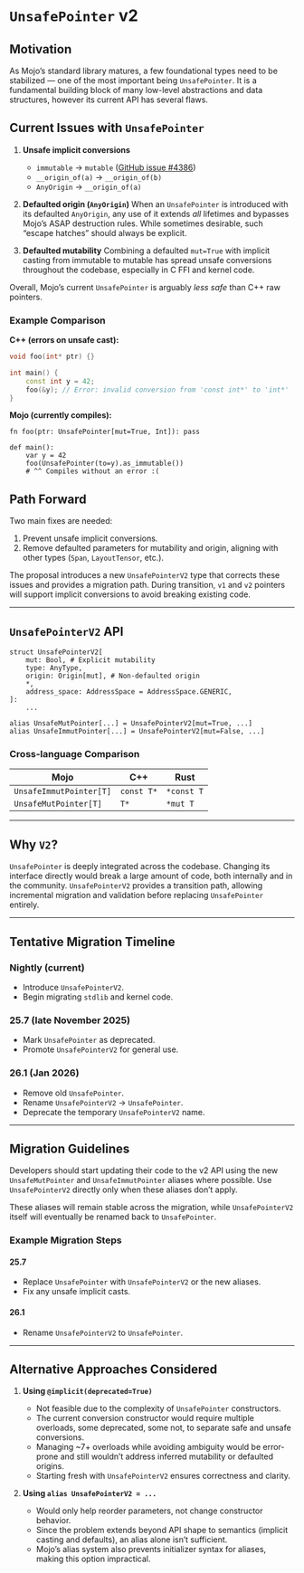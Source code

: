 # `UnsafePointer` v2

## Motivation

As Mojo’s standard library matures, a few foundational types need to be
stabilized — one of the most important being `UnsafePointer`. It is a
fundamental building block of many low-level abstractions and data structures,
however its current API has several flaws.

## Current Issues with `UnsafePointer`

1. **Unsafe implicit conversions**
   - `immutable` → `mutable` ([GitHub issue #4386](https://github.com/modular/modular/issues/4386))
   - `__origin_of(a)` → `__origin_of(b)`
   - `AnyOrigin` → `__origin_of(a)`

2. **Defaulted origin (`AnyOrigin`)**
   When an `UnsafePointer` is introduced with its defaulted `AnyOrigin`, any use
   of it extends *all* lifetimes and bypasses Mojo’s ASAP destruction rules.
   While sometimes desirable, such “escape hatches” should always be explicit.

3. **Defaulted mutability**
   Combining a defaulted `mut=True` with implicit casting from immutable to
   mutable has spread unsafe conversions throughout the codebase, especially in
   C FFI and kernel code.

Overall, Mojo’s current `UnsafePointer` is arguably *less safe* than C++ raw
pointers.

### Example Comparison

**C++ (errors on unsafe cast):**

```cpp
void foo(int* ptr) {}

int main() {
    const int y = 42;
    foo(&y); // Error: invalid conversion from 'const int*' to 'int*'
}
```

**Mojo (currently compiles):**

```mojo
fn foo(ptr: UnsafePointer[mut=True, Int]): pass

def main():
    var y = 42
    foo(UnsafePointer(to=y).as_immutable())
    # ^^ Compiles without an error :(
```

## Path Forward

Two main fixes are needed:

1. Prevent unsafe implicit conversions.
2. Remove defaulted parameters for mutability and origin, aligning with other
types (`Span`, `LayoutTensor`, etc.).

The proposal introduces a new `UnsafePointerV2` type that corrects these issues
and provides a migration path. During transition, `v1` and `v2` pointers will
support implicit conversions to avoid breaking existing code.

---

## `UnsafePointerV2` API

```mojo
struct UnsafePointerV2[
    mut: Bool, # Explicit mutability
    type: AnyType,
    origin: Origin[mut], # Non-defaulted origin
    *,
    address_space: AddressSpace = AddressSpace.GENERIC,
]:
    ...

alias UnsafeMutPointer[...] = UnsafePointerV2[mut=True, ...]
alias UnsafeImmutPointer[...] = UnsafePointerV2[mut=False, ...]
```

### Cross-language Comparison

| Mojo | C++ | Rust |
| --- | --- | --- |
| `UnsafeImmutPointer[T]` | `const T*` | `*const T` |
| `UnsafeMutPointer[T]` | `T*` | `*mut T` |

---

## Why `V2`?

`UnsafePointer` is deeply integrated across the codebase.
Changing its interface directly would break a large amount of code, both
internally and in the community. `UnsafePointerV2` provides a transition path,
allowing incremental migration and validation before replacing `UnsafePointer`
entirely.

---

## Tentative Migration Timeline

### **Nightly (current)**

- Introduce `UnsafePointerV2`.
- Begin migrating `stdlib` and kernel code.

### **25.7 (late November 2025)**

- Mark `UnsafePointer` as deprecated.
- Promote `UnsafePointerV2` for general use.

### **26.1 (Jan 2026)**

- Remove old `UnsafePointer`.
- Rename `UnsafePointerV2` -> `UnsafePointer`.
- Deprecate the temporary `UnsafePointerV2` name.

---

## Migration Guidelines

Developers should start updating their code to the v2 API using the new
`UnsafeMutPointer` and `UnsafeImmutPointer` aliases where possible.
Use `UnsafePointerV2` directly only when these aliases don’t apply.

These aliases will remain stable across the migration, while `UnsafePointerV2`
itself will eventually be renamed back to `UnsafePointer`.

### Example Migration Steps

#### **25.7**

- Replace `UnsafePointer` with `UnsafePointerV2` or the new aliases.
- Fix any unsafe implicit casts.

#### **26.1**

- Rename `UnsafePointerV2` to `UnsafePointer`.

---

## Alternative Approaches Considered

1. **Using `@implicit(deprecated=True)`**
   - Not feasible due to the complexity of `UnsafePointer` constructors.
   - The current conversion constructor would require multiple overloads, some
   deprecated, some not, to separate safe and unsafe conversions.
   - Managing ~7+ overloads while avoiding ambiguity would be error-prone and
   still wouldn’t address inferred mutability or defaulted origins.
   - Starting fresh with `UnsafePointerV2` ensures correctness and clarity.

2. **Using `alias UnsafePointerV2 = ...`**
   - Would only help reorder parameters, not change constructor behavior.
   - Since the problem extends beyond API shape to semantics (implicit casting
   and defaults), an alias alone isn’t sufficient.
   - Mojo’s alias system also prevents initializer syntax for aliases, making
   this option impractical.
